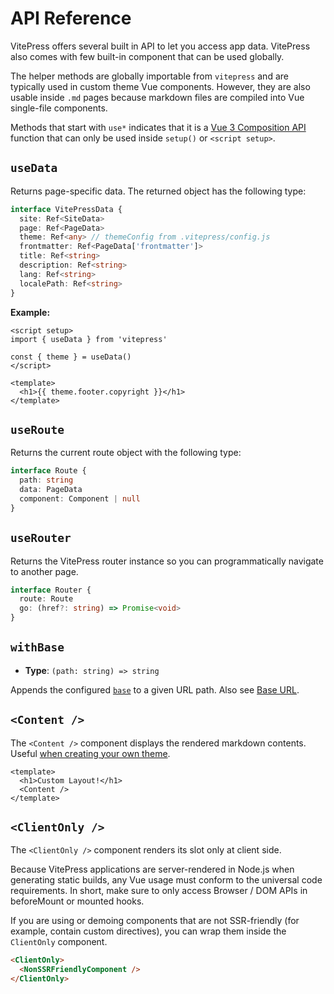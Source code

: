 # API Reference

VitePress offers several built in API to let you access app data. VitePress also comes with few built-in component that can be used globally.

The helper methods are globally importable from `vitepress` and are typically used in custom theme Vue components. However, they are also usable inside `.md` pages because markdown files are compiled into Vue single-file components.

Methods that start with `use*` indicates that it is a [Vue 3 Composition API](https://vuejs.org/guide/introduction.html#composition-api) function that can only be used inside `setup()` or `<script setup>`.

## `useData`

Returns page-specific data. The returned object has the following type:

```ts
interface VitePressData {
  site: Ref<SiteData>
  page: Ref<PageData>
  theme: Ref<any> // themeConfig from .vitepress/config.js
  frontmatter: Ref<PageData['frontmatter']>
  title: Ref<string>
  description: Ref<string>
  lang: Ref<string>
  localePath: Ref<string>
}
```

**Example:**

```vue
<script setup>
import { useData } from 'vitepress'

const { theme } = useData()
</script>

<template>
  <h1>{{ theme.footer.copyright }}</h1>
</template>
```

## `useRoute`

Returns the current route object with the following type:

```ts
interface Route {
  path: string
  data: PageData
  component: Component | null
}
```

## `useRouter`

Returns the VitePress router instance so you can programmatically navigate to another page.

```ts
interface Router {
  route: Route
  go: (href?: string) => Promise<void>
}
```

## `withBase`

- **Type**: `(path: string) => string`

Appends the configured [`base`](../config/app-configs#base) to a given URL path. Also see [Base URL](./asset-handling#base-url).

## `<Content />`

The `<Content />` component displays the rendered markdown contents. Useful [when creating your own theme](./theme-introduction).

```vue
<template>
  <h1>Custom Layout!</h1>
  <Content />
</template>
```

## `<ClientOnly />`

The `<ClientOnly />` component renders its slot only at client side.

Because VitePress applications are server-rendered in Node.js when generating static builds, any Vue usage must conform to the universal code requirements. In short, make sure to only access Browser / DOM APIs in beforeMount or mounted hooks.

If you are using or demoing components that are not SSR-friendly (for example, contain custom directives), you can wrap them inside the `ClientOnly` component.

```html
<ClientOnly>
  <NonSSRFriendlyComponent />
</ClientOnly>
```
